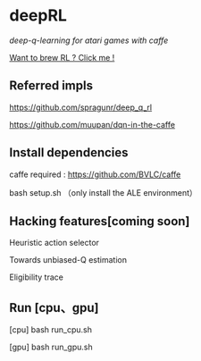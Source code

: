 # deepRL
*deep-q-learning for atari games with caffe*

[Want to brew RL ? Click me ! ](https://github.com/stone8oy/deepRL/tree/resource)

Referred impls
-------------
https://github.com/spragunr/deep_q_rl

https://github.com/muupan/dqn-in-the-caffe

Install dependencies
--------------------
caffe required : https://github.com/BVLC/caffe

bash setup.sh （only install the ALE environment）

Hacking features[coming soon]
--------
Heuristic action selector

Towards unbiased-Q estimation

Eligibility trace

Run [cpu、gpu]
---
[cpu] bash run_cpu.sh 

[gpu] bash run_gpu.sh
